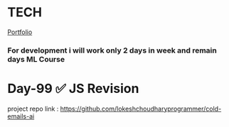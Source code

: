 # TECH
[Portfolio](https://www.lokeshdev.in/)
### For development i will work only 2 days in week and remain days ML Course
# Day-99 ✅ JS Revision
project repo link : https://github.com/lokeshchoudharyprogrammer/cold-emails-ai
 
 
